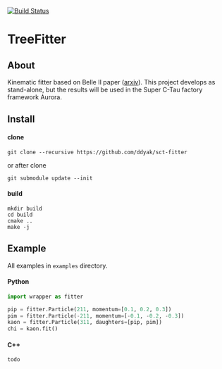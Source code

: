 [![Build Status](https://travis-ci.org/ddyak/sct-fitter.svg?branch=master)](https://travis-ci.org/ddyak/sct-fitter)

# TreeFitter

## About

Kinematic fitter based on Belle II paper ([arxiv](https://arxiv.org/pdf/1901.11198.pdf)). This project develops as stand-alone, but the results will be used in the Super C-Tau factory framework Aurora.

## Install

#### clone 
```
git clone --recursive https://github.com/ddyak/sct-fitter
```

or after clone

```
git submodule update --init
```

#### build

```
mkdir build
cd build
cmake ..
make -j
```

## Example

All examples in `examples` directory.

#### Python
```python
import wrapper as fitter

pip = fitter.Particle(211, momentum=[0.1, 0.2, 0.3])
pim = fitter.Particle(-211, momentum=[-0.1, -0.2, -0.3])
kaon = fitter.Particle(311, daughters=[pip, pim])
chi = kaon.fit()
```

#### C++
``` C++
todo
```